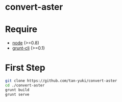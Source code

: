 convert-aster
=============

# Require

- [node](http://nodejs.org/) (>=0.8)
- [grunt-cli](https://github.com/gruntjs/grunt-cli) (>=0.1)

# First Step

```bash
git clone https://github.com/tan-yuki/convert-aster
cd ./convert-aster
grunt build
grunt serve
```

